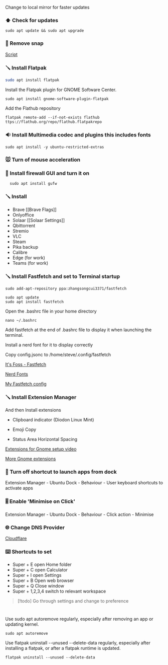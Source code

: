 Change to local mirror for faster updates
### ⬆️ Check for updates

```
sudo apt update && sudo apt upgrade
```

### 🚮 Remove snap

[Script](https://github.com/SirStevesALot/Ubuntu/blob/d7a3abda21d22d319a4516a9d4c3d7f29c103a92/remove-snap.sh)

### 🪛 Install Flatpak

```bash
sudo apt install flatpak
```

Install the Flatpak plugin for GNOME Software Center.

```shell
sudo apt install gnome-software-plugin-flatpak
```

Add the Flathub repository 

```shell
flatpak remote-add --if-not-exists flathub ttps://flathub.org/repo/flathub.flatpakrepo
```
### 🔉 Install Multimedia codec and plugins this includes fonts

```
sudo apt install -y ubuntu-restricted-extras
```
### 🐭 Turn of mouse acceleration

### 🧱 Install firewall GUI and turn it on

```
  sudo apt install gufw
  ```
  
### 🪛 Install

- Brave [[Brave Flags]]
- Onlyoffice
- Solaar [[Solaar Settings]]
- Qbittorrent
- Stremio
- VLC
- Steam
- Pika backup 
- Calibre   
- Edge (for work)
- Teams (for work)


### 🪛 Install Fastfetch and set to Terminal startup

```
sudo add-apt-repository ppa:zhangsongcui3371/fastfetch
```
```
sudo apt update
sudo apt install fastfetch
```

Open the .bashrc file in your home directory

```
nano ~/.bashrc
```

Add fastfetch at the end of .bashrc file to display it when launching the terminal.

Install a nerd font for it to display correctly

Copy config.jsonc to /home/steve/.config/fastfetch

[It's Foss - Fastfetch](https://itsfoss.com/fine-control-fastfetch/)

[Nerd Fonts](https://www.nerdfonts.com/font-downloads)

[My Fastfetch config](https://github.com/SirStevesALot/Ubuntu/blob/f925572ee1b86b1ddde729d31e7ade7b25e0cda0/Fastfetch.config)

### 🪛 Install Extension Manager

And then Install extensions

- Clipboard indicator (Diodon Linux Mint)

- Emoji Copy

- Status Area Horizontal Spacing

[Extensions for Gnome setup video](https://youtu.be/tyRuum27ABo?list=PL4d6Lj0GrDEBjWyFIpXxKZrbWX8upaM2S)

[More Gnome extensions](https://www.youtube.com/watch?v=ZPcxwiyCqtc)

### 🧯 Turn off shortcut to launch apps from dock

Extension Manager - Ubuntu Dock - Behaviour - User keyboard shortcuts to activate apps

### 🎚️ Enable 'Minimise on Click'

Extension Manager - Ubuntu Dock - Behaviour - Click action - Minimise
### 🌐 Change DNS Provider

[Cloudflare](https://one.one.one.one/dns/)
### ⌨️ Shortcuts to set

- Super + E open Home folder
- Super + C open Calculator
- Super + I open Settings
- Super + B Open web browser
- Super + Q Close window
- Super + 1,2,3,4 switch to relevant workspace

>[!todo] Go through settings and change to preference

#
Use sudo apt autoremove regularly, especially after removing an app or updating kernel.
```
sudo apt autoremove
```
 

Use flatpak uninstall --unused --delete-data regularly, especially after installing a flatpak, or after a flatpak runtime is updated.

```
flatpak uninstall --unused --delete-data
```


